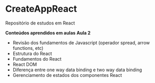 # CreateAppReact
Repositório de estudos em React

**Conteúdos aprendidos em aulas**
 **Aula 2**
  * Revisão dos fundamentos de Javascript (operador spread, arrow functions, etc)
  * Estrutura do React
  * Fundamentos do React 
  * React DOM
  * Diferença entre one way data binding e two way data binding
  * Gerenciamento de estados dos componentes React
